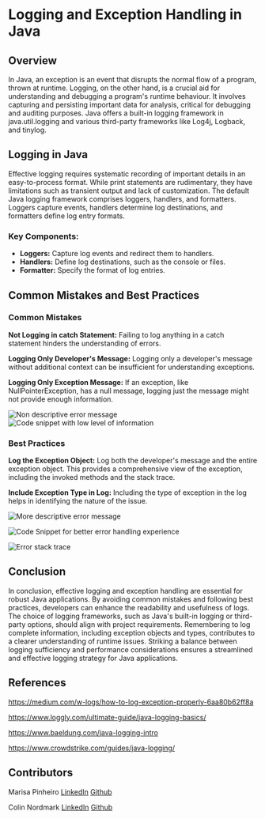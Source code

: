# Logging and Exception Handling in Java

## Overview
In Java, an exception is an event that disrupts the normal flow of a program, thrown at runtime. Logging, on the other hand, is a crucial aid for understanding and debugging a program's runtime behaviour. It involves capturing and persisting important data for analysis, critical for debugging and auditing purposes. Java offers a built-in logging framework in java.util.logging and various third-party frameworks like Log4j, Logback, and tinylog.

## Logging in Java
Effective logging requires systematic recording of important details in an easy-to-process format. While print statements are rudimentary, they have limitations such as transient output and lack of customization. The default Java logging framework comprises loggers, handlers, and formatters. Loggers capture events, handlers determine log destinations, and formatters define log entry formats.


### Key Components:

- **Loggers:** Capture log events and redirect them to handlers.
- **Handlers:** Define log destinations, such as the console or files.
- **Formatter:** Specify the format of log entries.

## Common Mistakes and Best Practices

### Common Mistakes
**Not Logging in catch Statement:** Failing to log anything in a catch statement hinders the understanding of errors.

**Logging Only Developer's Message:** Logging only a developer's message without additional context can be insufficient for understanding exceptions.

**Logging Only Exception Message:** If an exception, like NullPointerException, has a null message, logging just the message might not provide enough information.


![Non descriptive error message](https://dev-to-uploads.s3.amazonaws.com/uploads/articles/4c3q2fllskp1npcybr3u.png)
![Code snippet with low level of information](https://dev-to-uploads.s3.amazonaws.com/uploads/articles/0kfrbffpy3dn30mxf2ex.png)

### Best Practices
**Log the Exception Object:** Log both the developer's message and the entire exception object. This provides a comprehensive view of the exception, including the invoked methods and the stack trace.

**Include Exception Type in Log:** Including the type of exception in the log helps in identifying the nature of the issue.


![More descriptive error message](https://dev-to-uploads.s3.amazonaws.com/uploads/articles/wcvsik3r30dbor0vh7r6.png)


![Code Snippet for better error handling experience](https://dev-to-uploads.s3.amazonaws.com/uploads/articles/kun0x2rhaqz08qhveo8d.png)

![Error stack trace](https://dev-to-uploads.s3.amazonaws.com/uploads/articles/takfzj1tocq2xam2iwdk.png)



## Conclusion
In conclusion, effective logging and exception handling are essential for robust Java applications. By avoiding common mistakes and following best practices, developers can enhance the readability and usefulness of logs. The choice of logging frameworks, such as Java's built-in logging or third-party options, should align with project requirements. Remembering to log complete information, including exception objects and types, contributes to a clearer understanding of runtime issues. Striking a balance between logging sufficiency and performance considerations ensures a streamlined and effective logging strategy for Java applications.


## References
https://medium.com/w-logs/how-to-log-exception-properly-6aa80b62ff8a

https://www.loggly.com/ultimate-guide/java-logging-basics/

https://www.baeldung.com/java-logging-intro

https://www.crowdstrike.com/guides/java-logging/


## Contributors
Marisa Pinheiro
[LinkedIn](https://www.linkedin.com/in/marisa-pinheiro-833a12113/) [Github](https://github.com/Marisa-Pinheiro)

Colin Nordmark
[LinkedIn](https://www.linkedin.com/in/colinnordmark/)  [Github](https://github.com/colinnordmark)

